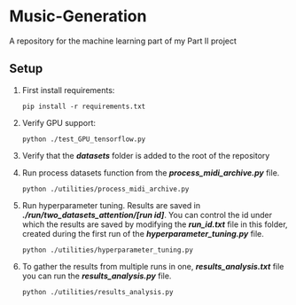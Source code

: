 # Music-Generation
A repository for the machine learning part of my Part II project

## Setup

1. First install requirements: 
   
   `pip install -r requirements.txt`
   
2. Verify GPU support:
   
   `python ./test_GPU_tensorflow.py`

3. Verify that the ***datasets*** folder is added to the root of the repository

4. Run process datasets function from the ***process_midi_archive.py*** file.

   `python ./utilities/process_midi_archive.py`

5. Run hyperparameter tuning. Results are saved in ***./run/two_datasets_attention/[run id]***. 
   You can control the id under which the results are saved by modifying the ***run_id.txt*** file in this folder, 
   created during the first run of the ***hyperparameter_tuning.py*** file.

   `python ./utilities/hyperparameter_tuning.py`

6. To gather the results from multiple runs in one, ***results_analysis.txt*** file you can run the ***results_analysis.py*** file.

   `python ./utilities/results_analysis.py`